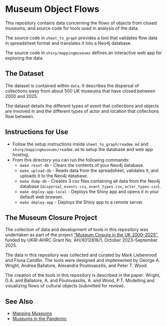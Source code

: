 # Museum Object Flows

This repository contains data concerning the flows of objects from closed museums, and source code for tools used in analysis of the data.

The source code in `sheet_to_graph` provides a tool that validates flow data in spreadsheet format and translates it into a Neo4j database.

The source code in `shiny/mappingmuseums` defines an interactive web app for exploring the data.

## The Dataset

The dataset is contained within `data`. It describes the dispersal of collections away from about 500 UK museums that have closed between 2000 and 2025.

The dataset details the different types of event that collections and objects are involved in and the different types of actor and location that collections flow between.

## Instructions for Use

- Follow the setup instructions inside `sheet_to_graph/readme.md` and `shiny/mappingmuseums/readme.md` to setup the database and web app hosting.
- From this directory you can run the following commands:
  - `make reset-db` - Clears the contents of your Neo4j database.
  - `make upload-db` - Reads data from the spreadsheet, validates it, and uploads it to the Neo4j database.
  - `make dump-db` - Creates 3 csv files containing all data from the Neo4j database (`dispersal_events.csv`, `event_types.csv`, `actor_types.csv`).
  - `make deploy-app-local` - Deploys the Shiny app and opens it in your default web browser.
  - `make deploy-app` - Deploys the Shiny app to a remote server.

## The Museum Closure Project

The collection of data and development of tools in this repository was undertaken as part of the project ["Museum Closure in the UK 2000–2025"](https://mapping-museums.bbk.ac.uk/museum-closure-in-the-uk-2000-2025/), funded by UKRI-AHRC Grant No. AH/X012816/1, October 2023–September 2025.

The data in this repository was collected and curated by Mark Liebenrood and Fiona Candlin. The tools were designed and implemented by George A. Wright, Andrea Ballatore, Alexandra Poulovassilis, and Peter T. Wood.

The creation of the tools in this repository is described in the paper: Wright, G.A. and Ballatore, A. and Poulovassilis, A. and Wood, P.T. Modelling and visualizing flows of cultural objects (submitted for review).

## See Also

- [Mapping Museums](https://github.com/Birkbeck/mapping-museums)
- [Museums in the Pandemic](https://github.com/Birkbeck/museums-in-the-pandemic)